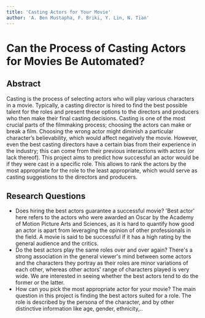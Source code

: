 ```yaml
---
title: 'Casting Actors for Your Movie'
author: 'A. Ben Mustapha, F. Briki, Y. Lin, N. Tian'
---
```


# Can the Process of Casting Actors for Movies Be Automated?

## Abstract
Casting is the process of selecting actors who will play various characters in a movie. Typically, a casting director is hired to find the best possible talent for the roles and present these options to the directors and producers who then make their final casting decisions. Casting is one of the most crucial parts of the filmmaking process; choosing the actors can make or break a film. Choosing the wrong actor might diminish a particular character’s believability, which would affect negatively the movie. However, even the best casting directors have a certain bias from their experience in the industry; this can come from their previous interactions with actors (or lack thereof). This project aims to predict how successful an actor would be if they were cast in a specific role. This allows to rank the actors by the most appropriate for the role to the least appropriate, which would serve as casting suggestions to the directors and producers. 

<!---
Casting is one of the most crucial parts of the filmmaking process; choosing the actors can make or break a film. Our project aims to use data about actors’ personal information and previous roles to predict how successful they would be in a new role. This can allow for making casting suggestions to help casting directors pick out who to call in for an audition. In order to measure how successful an actor will be in a new role, we investigate the relationship between the success of actors and the success of the movies that they played in, and the similarity (or not) of the different roles a successful actor played in; the personas of the characters that actors played can be leveraged from plot summaries of the movies by using NLP tools. 
-->

## Research Questions
- Does hiring the best actors guarantee a successful movie?
  'Best actor' here refers to the actors who were awarded an Oscar by the Academy of Motion Picture Arts and Sciences, as it is hard to quantify how good an actor is apart from leveraging the opinion of other professionals in the field. 
  A movie is said to be successful if it has a high rating by the general audience and the critics.
- Do the best actors play the same roles over and over again?
  There's a strong association in the general viewer's mind between some actors and the characters they portray as their roles are minor variations of each other, whereas other actors' range of characters played is very wide. We are interested in seeing whether the best actors tend to do the former or the latter. 
- How can you pick the most appropriate actor for your movie?
  The main question in this project is finding the best actors suited for a role. The role is described by the persona of the character, and by other distinctive information like age, gender, ethnicity,.. 

  